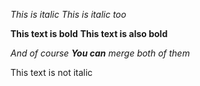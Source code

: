 *This is italic*
_This is italic too_

**This text is bold**
__This text is also bold__

_And of course **You can** merge both of them_

This text is not italic
